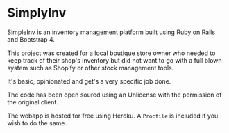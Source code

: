 # SimplyInv
 
 SimpleInv is an inventory management platform built using Ruby on Rails and Bootstrap 4.
 
 This project was created for a local boutique store owner who needed to keep track of their shop's inventory but did
 not want to go with a full blown system such as Shopify or other stock management tools.
 
 It's basic, opinionated and get's a very specific job done.
 
 The code has been open soured using an Unlicense with the permission of the original client.
 
 The webapp is hosted for free using Heroku. A `Procfile` is included if you wish to do the same.
